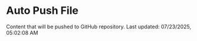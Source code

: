 # Auto Push File

Content that will be pushed to GitHub repository.
Last updated: 07/23/2025, 05:02:08 AM